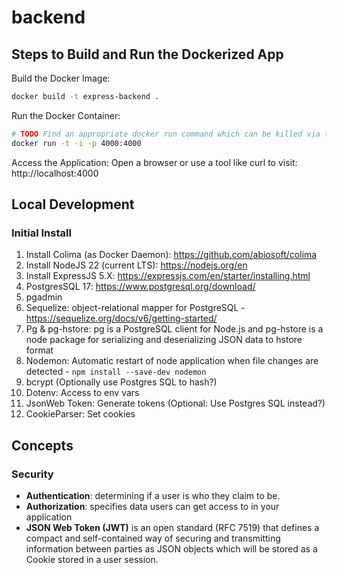 # backend
## Steps to Build and Run the Dockerized App
Build the Docker Image:
```bash
docker build -t express-backend .
```

Run the Docker Container:
```bash
# TODO Find an appropriate docker run command which can be killed via the terminal.
docker run -t -i -p 4000:4000
```

Access the Application:
Open a browser or use a tool like curl to visit: http://localhost:4000

## Local Development
### Initial Install
1. Install Colima (as Docker Daemon): https://github.com/abiosoft/colima
1. Install NodeJS 22 (current LTS): https://nodejs.org/en
1. Install ExpressJS 5.X: https://expressjs.com/en/starter/installing.html
1. PostgresSQL 17: https://www.postgresql.org/download/
1. pgadmin
1. Sequelize: object-relational mapper for PostgreSQL - https://sequelize.org/docs/v6/getting-started/
1. Pg & pg-hstore: pg is a PostgreSQL client for Node.js and pg-hstore is a node package for serializing and deserializing JSON data to hstore format
1. Nodemon: Automatic restart of node application when file changes are detected - `npm install --save-dev nodemon`
1. bcrypt (Optionally use Postgres SQL to hash?)
1. Dotenv: Access to env vars
1. JsonWeb Token: Generate tokens (Optional: Use Postgres SQL instead?)
1. CookieParser: Set cookies


## Concepts
### Security
* **Authentication**: determining if a user is who they claim to be.
* **Authorization**: specifies data users can get access to in your application
* **JSON Web Token (JWT)** is an open standard (RFC 7519) that defines a compact and self-contained way of securing and transmitting information between parties as JSON objects which will be stored as a Cookie stored in a user session.
